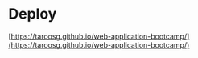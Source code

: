 # Deploy

[https://taroosg.github.io/web-application-bootcamp/](https://taroosg.github.io/web-application-bootcamp/)
